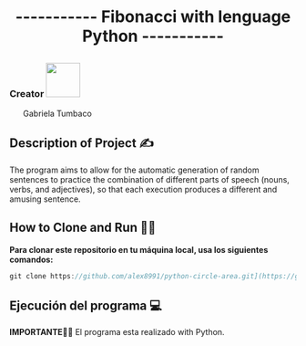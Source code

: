 <h1 align="center">----------- Fibonacci with lenguage Python -----------</h1> 
<h2 This project contains a random number generator in Ruby. The code generates a random number between 1 and 100 each time it is run. </h2>
<h3>Creator <img src="https://media.giphy.com/media/LnQjpWaON8nhr21vNW/giphy.gif" width="60"> </h3>
<ol>
  Gabriela Tumbaco 
</ol>
<h2> Description of Project ✍️ </h2> 
<p>The program aims to allow for the automatic generation of random sentences to practice the combination of different parts of speech (nouns, verbs, and adjectives), so that each execution produces a different and amusing sentence.</p>

<h2>How to Clone and Run 👩‍💻</h2>

<p><strong>Para clonar este repositorio en tu máquina local, usa los siguientes comandos: </strong></p>

```js
git clone https://github.com/alex8991/python-circle-area.git](https://github.com/GabrielaTumbaco/frases-rb.git

```



<h2> Ejecución del programa 💻 </h2>
<p><strong>IMPORTANTE🧑‍💻</strong>
El programa esta realizado with Python.</p>
